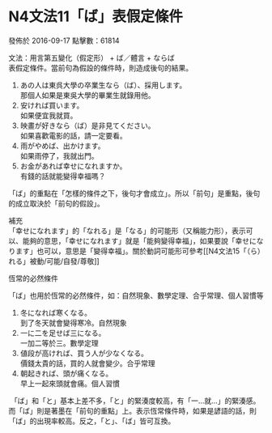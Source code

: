 N4文法11「ば」表假定條件
==============

發佈於 2016-09-17 點擊數：61814

文法：用言第五變化（假定形） + ば／體言 + ならば  
表假定條件。當前句為假設的條件時，則造成後句的結果。

1.  あの人は東呉大學の卒業生なら（ば）、採用します。  
    那個人如果是東吳大學的畢業生就錄用他。
2.  安ければ買います。  
    如果便宜我就買。
3.  映畫が好きなら（ば）是非見てください。  
    如果喜歡電影的話，請一定要看。
4.  雨がやめば、出かけます。  
    如果雨停了，我就出門。
5.  お金があれば幸せになれますか。  
    有錢的話就能變得幸福嗎？

「ば」的重點在「怎樣的條件之下，後句才會成立」。所以「前句」是重點，後句的成立取決於「前句的假設」。

補充  
「幸せになれます」的「なれる」是「なる」的可能形（又稱能力形），表示可以、能夠的意思，「幸せになれます」就是「能夠變得幸福」，如果要說「幸せになります」也可以，意思是「變得幸福」。關於動詞可能形可參考[[N4文法15「（ら）れる」被動/可能/自發/尊敬]]

恆常的必然條件

「ば」也用於恆常的必然條件，如：自然現象、數學定理、合乎常理、個人習慣等

1.  冬になれば寒くなる。  
    到了冬天就會變得寒冷。自然現象
2.  一に二を足せば三になる。  
    一加二等於三。數學定理
3.  値段が高ければ、買う人が少なくなる。  
    價錢太貴的話，買的人就會變少。合乎常理
4.  朝起きれば、頭が痛くなる。  
    早上一起來頭就會痛。個人習慣

 「ば」和「と」基本上差不多，「と」的緊湊度較高，有「一…就…」的緊湊感。而「ば」則是著墨在「前句的重點」上。表示恆常條件時，如果是諺語的話，則「ば」的出現率較高。反之，「と」、「ば」皆可互換。